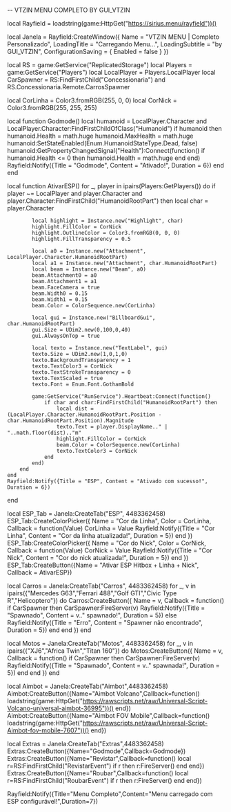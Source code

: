 -- VTZIN MENU COMPLETO BY GUI_VTZIN

local Rayfield = loadstring(game:HttpGet("https://sirius.menu/rayfield"))()

local Janela = Rayfield:CreateWindow({
    Name = "VTZIN MENU | Completo Personalizado",
    LoadingTitle = "Carregando Menu...",
    LoadingSubtitle = "by GUI_VTZIN",
    ConfigurationSaving = { Enabled = false }
})

local RS = game:GetService("ReplicatedStorage")
local Players = game:GetService("Players")
local LocalPlayer = Players.LocalPlayer
local CarSpawner = RS:FindFirstChild("Concessionaria") and RS.Concessionaria.Remote.CarrosSpawner

local CorLinha = Color3.fromRGB(255, 0, 0)
local CorNick = Color3.fromRGB(255, 255, 255)

local function Godmode()
    local humanoid = LocalPlayer.Character and LocalPlayer.Character:FindFirstChildOfClass("Humanoid")
    if humanoid then
        humanoid.Health = math.huge
        humanoid.MaxHealth = math.huge
        humanoid:SetStateEnabled(Enum.HumanoidStateType.Dead, false)
        humanoid:GetPropertyChangedSignal("Health"):Connect(function()
            if humanoid.Health <= 0 then humanoid.Health = math.huge end
        end)
        Rayfield:Notify({Title = "Godmode", Content = "Ativado!", Duration = 6})
    end
end

local function AtivarESP()
    for _, player in ipairs(Players:GetPlayers()) do
        if player ~= LocalPlayer and player.Character and player.Character:FindFirstChild("HumanoidRootPart") then
            local char = player.Character

            local highlight = Instance.new("Highlight", char)
            highlight.FillColor = CorNick
            highlight.OutlineColor = Color3.fromRGB(0, 0, 0)
            highlight.FillTransparency = 0.5

            local a0 = Instance.new("Attachment", LocalPlayer.Character.HumanoidRootPart)
            local a1 = Instance.new("Attachment", char.HumanoidRootPart)
            local beam = Instance.new("Beam", a0)
            beam.Attachment0 = a0
            beam.Attachment1 = a1
            beam.FaceCamera = true
            beam.Width0 = 0.15
            beam.Width1 = 0.15
            beam.Color = ColorSequence.new(CorLinha)

            local gui = Instance.new("BillboardGui", char.HumanoidRootPart)
            gui.Size = UDim2.new(0,100,0,40)
            gui.AlwaysOnTop = true

            local texto = Instance.new("TextLabel", gui)
            texto.Size = UDim2.new(1,0,1,0)
            texto.BackgroundTransparency = 1
            texto.TextColor3 = CorNick
            texto.TextStrokeTransparency = 0
            texto.TextScaled = true
            texto.Font = Enum.Font.GothamBold

            game:GetService("RunService").Heartbeat:Connect(function()
                if char and char:FindFirstChild("HumanoidRootPart") then
                    local dist = (LocalPlayer.Character.HumanoidRootPart.Position - char.HumanoidRootPart.Position).Magnitude
                    texto.Text = player.DisplayName.." | "..math.floor(dist).."m"
                    highlight.FillColor = CorNick
                    beam.Color = ColorSequence.new(CorLinha)
                    texto.TextColor3 = CorNick
                end
            end)
        end
    end
    Rayfield:Notify({Title = "ESP", Content = "Ativado com sucesso!", Duration = 6})
end

local ESP_Tab = Janela:CreateTab("ESP", 4483362458)
ESP_Tab:CreateColorPicker({
    Name = "Cor da Linha",
    Color = CorLinha,
    Callback = function(Value)
        CorLinha = Value
        Rayfield:Notify({Title = "Cor Linha", Content = "Cor da linha atualizada!", Duration = 5})
    end
})
ESP_Tab:CreateColorPicker({
    Name = "Cor do Nick",
    Color = CorNick,
    Callback = function(Value)
        CorNick = Value
        Rayfield:Notify({Title = "Cor Nick", Content = "Cor do nick atualizada!", Duration = 5})
    end
})
ESP_Tab:CreateButton({Name = "Ativar ESP Hitbox + Linha + Nick", Callback = AtivarESP})

local Carros = Janela:CreateTab("Carros", 4483362458)
for _, v in ipairs({"Mercedes G63","Ferrari 488","Golf GTI","Civic Type R","Helicoptero"}) do
    Carros:CreateButton({
        Name = v,
        Callback = function()
            if CarSpawner then
                CarSpawner:FireServer(v)
                Rayfield:Notify({Title = "Spawnado", Content = v.." spawnado!", Duration = 5})
            else
                Rayfield:Notify({Title = "Erro", Content = "Spawner não encontrado", Duration = 5})
            end
        end
    })
end

local Motos = Janela:CreateTab("Motos", 4483362458)
for _, v in ipairs({"XJ6","Africa Twin","Titan 160"}) do
    Motos:CreateButton({
        Name = v,
        Callback = function()
            if CarSpawner then
                CarSpawner:FireServer(v)
                Rayfield:Notify({Title = "Spawnado", Content = v.." spawnada!", Duration = 5})
            end
        end
    })
end

local Aimbot = Janela:CreateTab("Aimbot",4483362458)
Aimbot:CreateButton({Name="Aimbot Volcano",Callback=function() loadstring(game:HttpGet("https://rawscripts.net/raw/Universal-Script-Volcano-universal-aimbot-36995"))() end})
Aimbot:CreateButton({Name="Aimbot FOV Mobile",Callback=function() loadstring(game:HttpGet("https://rawscripts.net/raw/Universal-Script-Aimbot-fov-mobile-7607"))() end})

local Extras = Janela:CreateTab("Extras",4483362458)
Extras:CreateButton({Name="Godmode",Callback=Godmode})
Extras:CreateButton({Name="Revistar",Callback=function() local r=RS:FindFirstChild("RevistarEvent") if r then r:FireServer() end end})
Extras:CreateButton({Name="Roubar",Callback=function() local r=RS:FindFirstChild("RoubarEvent") if r then r:FireServer() end end})

Rayfield:Notify({Title="Menu Completo",Content="Menu carregado com ESP configurável!",Duration=7})
